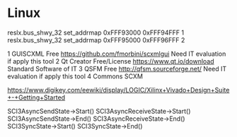 # Linux
reslx.bus_shwy_32		set_addrmap	0xFFF93000	0xFFF94FFF    1
reslx.bus_shwy_32		set_addrmap	0xFFF95000	0xFFF96FFF    2

1 	GUISCXML 	Free 	https://github.com/fmorbini/scxmlgui 	Need IT evaluation if apply this tool
2 	Qt Creator 	Free/License 	https://www.qt.io/download 	Standard Software of IT
3 	QSFM 	Free 	http://qfsm.sourceforge.net/ 	Need IT evaluation if apply this tool
4   Commons SCXM

https://www.digikey.com/eewiki/display/LOGIC/Xilinx+Vivado+Design+Suite+-+Getting+Started


<scxml initial="SyncMode" name="SCI3State" version="1.0"><!--   node-size-and-position x=0 y=0 w=750 h=945  -->
 <parallel id="AsyncMode"><!--   node-size-and-position x=160 y=330 w=560 h=340  -->
  <onentry>SCI3AsyncSendState-&gt;Start()
SCI3AsyncReceiveState-&gt;Start()</onentry>
  <onexit>SCI3AsyncSendState-&gt;End()
SCI3AsyncReceiveState-&gt;End()</onexit>
  <transition event="Reset" target="Reset"><!--   edge-path [Reset]  x=80 y=300 pointx=0 pointy=16 offsetx=1 offsety=-1  --></transition>
  <transition event="Writing10SMA_CA" target="SyncMode"><!--   edge-path [SyncMode]  x=300 y=250 pointx=0 pointy=9 offsetx=-3 offsety=-44  --></transition>
  <state id="SCI3AsyncSendState" initial="IDLE"><!--   node-size-and-position x=20 y=50 w=280 h=250  -->
   <state id="IDLE"><!--   node-size-and-position x=33 y=80 w=75 h=75  -->
    <transition event="Start" target="WaitTDRE"><!--   edge-path [WaitTDRE]  x=130 y=90 pointx=0 pointy=9 offsetx=6 offsety=-3  --></transition>
   </state>
   <state id="WaitTDRE"><!--   node-size-and-position x=150 y=80 w=75 h=75  -->
    <transition target="IDLE"><!--   edge-path [IDLE]  x=130 y=150  --></transition>
   </state>
  </state>
  <state id="SCI3AsyncReceiveState"><!--   node-size-and-position x=320 y=50 w=230 h=250  --></state>
 </parallel>
 <state id="Reset"><!--   node-size-and-position x=20 y=168 w=75 h=75  -->
  <transition event="DeassertReset" target="AsyncMode"><!--   edge-path [AsyncMode]  x=100 y=290 pointx=0 pointy=23 offsetx=-5 offsety=-2  --></transition>
 </state>
 <state id="SyncMode"><!--   node-size-and-position x=150 y=40 w=570 h=140  -->
  <onentry>SCI3SyncState-&gt;Start()</onentry>
  <onexit>SCI3SyncState-&gt;End()</onexit>
  <transition event="Reset" target="Reset"></transition>
  <transition event="Writing0SMA_CA" target="AsyncMode"><!--   edge-path [AsyncMode]  x=520 y=240 pointx=0 pointy=0 offsetx=10 offsety=0  --></transition>
  <state id="SCI3SyncState"><!--   node-size-and-position x=30 y=40 w=290 h=80  --></state>
 </state>
</scxml>
